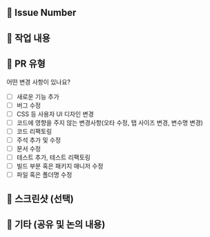<!--- PR제목 (유형/이슈번호/내용) ex) style/#3/ 메인화면 퍼블리싱 -->
## 🐻 Issue Number

<!--- ex) #이슈번호, #이슈번호 -->

## 🐶 작업 내용

<!--- 변경 사항 및 관련 이슈에 대해 간단하게 작성해주세요. -->

## 🌝 PR 유형

어떤 변경 사항이 있나요?

- [ ] 새로운 기능 추가
- [ ] 버그 수정
- [ ] CSS 등 사용자 UI 디자인 변경
- [ ] 코드에 영향을 주지 않는 변경사항(오타 수정, 탭 사이즈 변경, 변수명 변경)
- [ ] 코드 리팩토링
- [ ] 주석 추가 및 수정
- [ ] 문서 수정
- [ ] 테스트 추가, 테스트 리팩토링
- [ ] 빌드 부분 혹은 패키지 매니저 수정
- [ ] 파일 혹은 폴더명 수정

## 🐣 스크린샷 (선택)

## 💬 기타 (공유 및 논의 내용)
<!--- 리뷰어가 중점적으로 봐줬으면 좋겠는 부분이 있으면 적어주세요. -->
<!--- ex) 메서드 XXX의 이름을 더 잘 짓고 싶은데 혹시 좋은 명칭이 있을까요? -->
